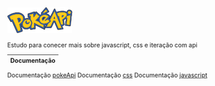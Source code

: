 <h1>
    <a href="">
     <img align="center" width="150px" src="https://raw.githubusercontent.com/PokeAPI/media/master/logo/pokeapi_256.png" alt="html5 logo"></a>
</h1>

Estudo para conecer mais sobre javascript, css e iteração com api

|Documentação|
|---|
Documentação [pokeApi](https://pokeapi.co/)
Documentação [css](https://developer.mozilla.org/pt-BR/docs/Web/CSS)
Documentação [javascript](https://developer.mozilla.org/pt-BR/docs/Web/JavaScript)
